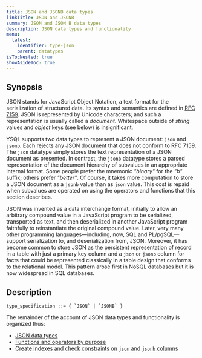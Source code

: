 ```yaml
---
title: JSON and JSONB data types
linkTitle: JSON and JSONB
summary: JSON and JSON B data types
description: JSON data types and functionality
menu:
  latest:
    identifier: type-json
    parent: datatypes
isTocNested: true
showAsideToc: true
---
```


## Synopsis

JSON stands for JavaScript Object Notation, a text format for the serialization of structured data. Its syntax and semantics are defined in [RFC 7159](https://tools.ietf.org/html/rfc7159). JSON is represented by Unicode characters; and such a representation is usually called a _document_. Whitespace outside of _string_ values and _object_ keys (see below) is insignificant.

YSQL supports two data types to represent a JSON document: `json` and `jsonb`. Each rejects any JSON document that does not conform to RFC 7159. The `json` datatype simply stores the text representation of a JSON document as presented. In contrast, the `jsonb` datatype stores a parsed representation of the document hierarchy of subvalues in an appropriate internal format. Some people prefer the mnemonic _"binary"_ for the _"b"_ suffix; others prefer _"better"_. Of course, it takes more computation to store a JSON document as a `jsonb` value than as `json` value. This cost is repaid when subvalues are operated on using the operators and functions that this section describes.

JSON was invented as a data interchange format, initially to allow an arbitrary compound value in a JavaScript program to be serialized, transported as text, and then deserialized in another JavaScript program faithfully to reinstantiate the original compound value. Later, very many other programming languages—including, now, SQL and PL/pgSQL—support serialization to, and deserialization from, JSON. Moreover, it has become common to store JSON as the persistent representation of record in a table with just a primary key column and a `json` or `jsonb` column for facts that could be represented classically in a table design that conforms to the relational model. This pattern arose first in NoSQL databases but it is now widespread in SQL databases.

## Description

```
type_specification ::= { `JSON` | `JSONB` }
```

The remainder of the account of JSON data types and functionality is organized thus:

- [JSON data types](../json-data-types)
- [Functions and operators by purpose](../json-data-types/functions-operators/)
- [Create indexes and check constraints on `json` and `jsonb` columns](../json-data-types/create-indexes-constraints/)
